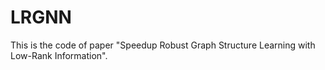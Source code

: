 # LRGNN
This is the code of paper "Speedup Robust Graph Structure Learning with Low-Rank Information".
